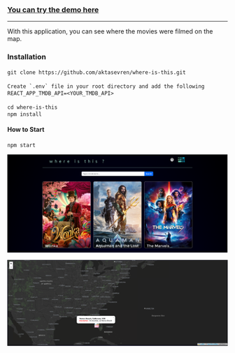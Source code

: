 ### [You can try the demo here](https://where-is-this.vercel.app/)

---

With this application, you can see where the movies were filmed on the map.

### Installation

```
git clone https://github.com/aktasevren/where-is-this.git

Create `.env` file in your root directory and add the following
REACT_APP_TMDB_API=<YOUR_TMDB_API>

cd where-is-this
npm install
```

#### How to Start

```
npm start
```

![Alt text](assets/image.png)

![Alt text](assets/image-1.png)
